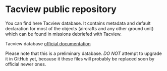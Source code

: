 # Tacview public repository

You can find here Tacview database. It contains metadata and default declaration for most of the objects (aircrafts and any other ground unit) which can be found in missions debriefed with Tacview.

Tacview database [official documentation](http://www.tacview.net/documentation/database/)

Please note that this is a preliminary database. *DO NOT* attempt to upgrade it in GitHub yet, because it these files will probably be replaced soon by official newer ones.
